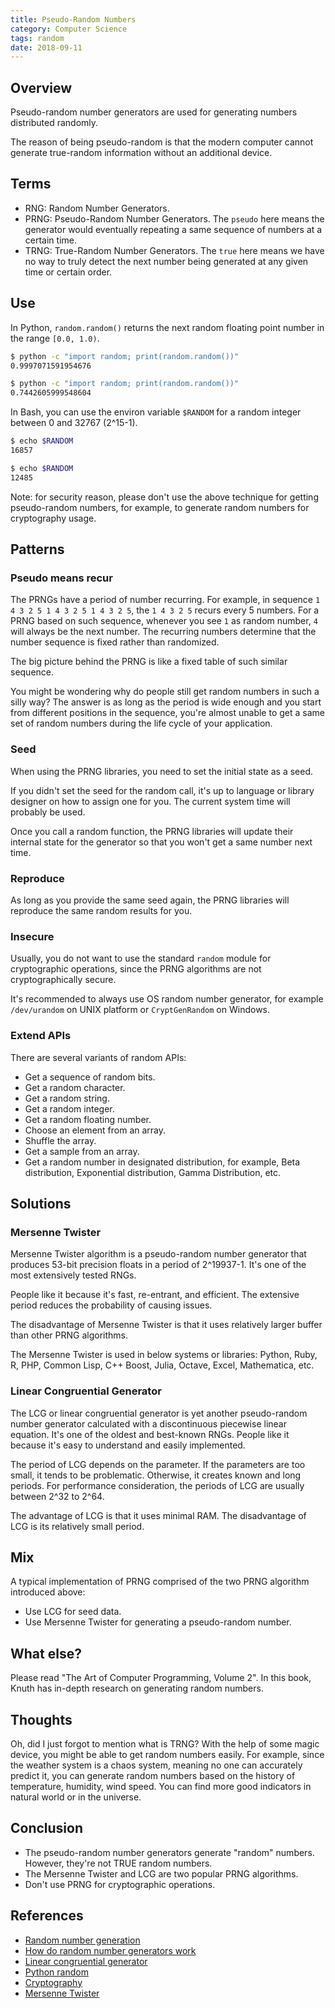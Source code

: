 ```yaml
---
title: Pseudo-Random Numbers
category: Computer Science
tags: random
date: 2018-09-11
---
```


## Overview

Pseudo-random number generators are used for generating numbers distributed randomly.

The reason of being pseudo-random is that the modern computer cannot generate true-random information without an additional device.

## Terms

* RNG: Random Number Generators.
* PRNG: Pseudo-Random Number Generators. The `pseudo` here means the generator would eventually repeating a same sequence of numbers at a certain time.
* TRNG: True-Random Number Generators. The `true` here means we have no way to truly detect the next number being generated at any given time or certain order.

## Use

In Python, `random.random()` returns the next random floating point number in the range `[0.0, 1.0)`.

```bash
$ python -c "import random; print(random.random())"
0.9997071591954676

$ python -c "import random; print(random.random())"
0.7442605999548604
```

In Bash, you can use the environ variable `$RANDOM` for a random integer between 0 and 32767 (2^15-1).

```bash
$ echo $RANDOM
16857

$ echo $RANDOM
12485
```

Note: for security reason, please don't use the above technique for getting pseudo-random numbers, for example, to generate random numbers for cryptography usage.

## Patterns

### Pseudo means recur

The PRNGs have a period of number recurring.
For example, in sequence `1 4 3 2 5 1 4 3 2 5 1 4 3 2 5`, the `1 4 3 2 5` recurs every 5 numbers.
For a PRNG based on such sequence, whenever you see `1` as random number, `4` will always be the next number.
The recurring numbers determine that the number sequence is fixed rather than randomized.

The big picture behind the PRNG is like a fixed table of such similar sequence.

You might be wondering why do people still get random numbers in such a silly way?
The answer is as long as the period is wide enough and you start from different positions in the sequence, you're almost unable to get a same set of random numbers during the life cycle of your application.

### Seed

When using the PRNG libraries, you need to set the initial state as a seed.

If you didn't set the seed for the random call, it's up to language or library designer on how to assign one for you.
The current system time will probably be used.

Once you call a random function, the PRNG libraries will update their internal state for the generator so that you won't get a same number next time.

### Reproduce

As long as you provide the same seed again, the PRNG libraries will reproduce the same random results for you.

### Insecure

Usually, you do not want to use the standard `random` module for cryptographic operations, since the PRNG algorithms are not cryptographically secure.

It's recommended to always use OS random number generator, for example `/dev/urandom` on UNIX platform or `CryptGenRandom` on Windows.

### Extend APIs

There are several variants of random APIs:

* Get a sequence of random bits.
* Get a random character.
* Get a random string.
* Get a random integer.
* Get a random floating number.
* Choose an element from an array.
* Shuffle the array.
* Get a sample from an array.
* Get a random number in designated distribution, for example, Beta distribution, Exponential distribution, Gamma Distribution, etc.

## Solutions

### Mersenne Twister

Mersenne Twister algorithm is a pseudo-random number generator that produces 53-bit precision floats in a period of 2^19937-1. It's one of the most extensively tested RNGs.

People like it because it's fast, re-entrant, and efficient. The extensive period reduces the probability of causing issues.

The disadvantage of Mersenne Twister is that it uses relatively larger buffer than other PRNG algorithms.

The Mersenne Twister is used in below systems or libraries: Python, Ruby, R, PHP, Common Lisp, C++ Boost, Julia, Octave, Excel, Mathematica, etc.

### Linear Congruential Generator

The LCG or linear congruential generator is yet another pseudo-random number generator calculated with a discontinuous piecewise linear equation. It's one of the oldest and best-known RNGs. People like it because it's easy to understand and easily implemented.

The period of LCG depends on the parameter. If the parameters are too small, it tends to be problematic. Otherwise, it creates known and long periods. For performance consideration, the periods of LCG are usually between 2^32 to 2^64.

The advantage of LCG is that it uses minimal RAM. The disadvantage of LCG is its relatively small period.

## Mix

A typical implementation of PRNG comprised of the two PRNG algorithm introduced above:

* Use LCG for seed data.
* Use Mersenne Twister for generating a pseudo-random number.

## What else?

Please read "The Art of Computer Programming, Volume 2". In this book, Knuth has in-depth research on generating random numbers.

## Thoughts

Oh, did I just forgot to mention what is TRNG? With the help of some magic device, you might be able to get random numbers easily. For example, since the weather system is a chaos system, meaning no one can accurately predict it, you can generate random numbers based on the history of temperature, humidity, wind speed. You can find more good indicators in natural world or in the universe.

## Conclusion

* The pseudo-random number generators generate "random" numbers. However, they're not TRUE random numbers.
* The Mersenne Twister and LCG are two popular PRNG algorithms.
* Don't use PRNG for cryptographic operations.

## References

* [Random number generation](https://en.wikipedia.org/wiki/Random_number_generation)
* [How do random number generators work](https://softwareengineering.stackexchange.com/questions/109724/how-do-random-number-generators-work)
* [Linear congruential generator](https://en.wikipedia.org/wiki/Linear_congruential_generator)
* [Python random](https://docs.python.org/3/library/random.html)
* [Cryptography](https://cryptography.io/en/latest/random-numbers/)
* [Mersenne Twister](https://en.wikipedia.org/wiki/Mersenne_Twister)
